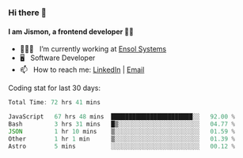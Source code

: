 ### Hi there 👋

#### I am Jismon, a frontend developer 👦🏻

- 🧑🏻‍💻   &nbsp; I’m currently working at <a href='https://www.ensolsystems.com/' target="_blank">Ensol Systems</a>
- 🖥   &nbsp; Software Developer
- 📫   &nbsp; How to reach me: <a href='https://www.linkedin.com/in/jismonthomas/'>LinkedIn</a> | <a href='mailto:hellojismonthomas@gmail.com'>Email</a>

Coding stat for last 30 days:
<!--START_SECTION:waka-->

```javascript
Total Time: 72 hrs 41 mins

JavaScript   67 hrs 48 mins  ███████████████████████░░   92.00 %
Bash         3 hrs 31 mins   █▒░░░░░░░░░░░░░░░░░░░░░░░   04.77 %
JSON         1 hr 10 mins    ▒░░░░░░░░░░░░░░░░░░░░░░░░   01.59 %
Other        1 hr 1 min      ▒░░░░░░░░░░░░░░░░░░░░░░░░   01.39 %
Astro        5 mins          ░░░░░░░░░░░░░░░░░░░░░░░░░   00.12 %
```

<!--END_SECTION:waka-->

<!--
**jismonthomas/jismonthomas** is a ✨ _special_ ✨ repository because its `README.md` (this file) appears on your GitHub profile.

Here are some ideas to get you started:

- 🔭 I’m currently working on ...
- 🌱 I’m currently learning ...
- 👯 I’m looking to collaborate on ...
- 🤔 I’m looking for help with ...
- 💬 Ask me about ...
- 📫 How to reach me: ...
- 😄 Pronouns: ...
- ⚡ Fun fact: ...
-->
